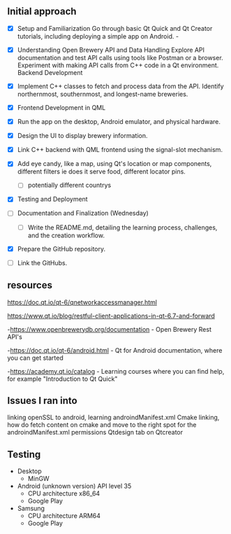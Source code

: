 ## Initial approach

- [X] Setup and Familiarization
  Go through basic Qt Quick and Qt Creator tutorials, including deploying a simple app on Android. - 

- [X] Understanding Open Brewery API and Data Handling
Explore API documentation and test API calls using tools like Postman or a browser.
Experiment with making API calls from C++ code in a Qt environment.
Backend Development

- [X] Implement C++ classes to fetch and process data from the API.
Identify northernmost, southernmost, and longest-name breweries.

- [X] Frontend Development in QML
    
- [X] Run the app on the desktop, Android emulator, and physical hardware.

- [x] Design the UI to display brewery information.

- [x] Link C++ backend with QML frontend using the signal-slot mechanism.

- [x] Add eye candy, like a map, using Qt's location or map components, different filters ie does it serve food, different locator pins.
  - [ ] potentially different countrys 


- [x] Testing and Deployment

- [ ] Documentation and Finalization (Wednesday)
  -  [ ] Write the README.md, detailing the learning process, challenges, and the creation workflow.
    
- [X]  Prepare the GitHub repository.
      
- [ ]  Link the GitHubs.

## resources
https://doc.qt.io/qt-6/qnetworkaccessmanager.html

https://www.qt.io/blog/restful-client-applications-in-qt-6.7-and-forward

-https://www.openbrewerydb.org/documentation - Open Brewery Rest API's

-https://doc.qt.io/qt-6/android.html - Qt for Android documentation, where you can get started

-https://academy.qt.io/catalog - Learning courses where you can find help, for example "Introduction to Qt Quick"


## Issues I ran into
linking openSSL to android, learning androindManifest.xml  Cmake linking, how do fetch content on cmake and move to the right spot for the androindManifest.xml permissions
Qtdesign tab on Qtcreator

## Testing
- Desktop
   - MinGW
- Android (unknown version) API level 35
    - CPU architecture x86_64
    - Google Play
- Samsung
    - CPU architecture ARM64
    - Google Play
